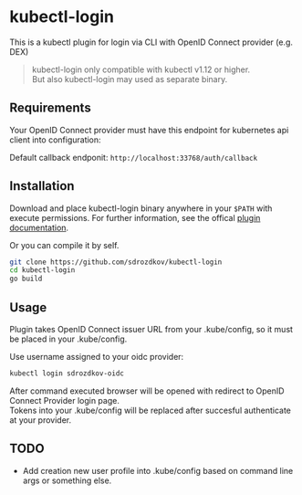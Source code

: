 # kubectl-login

This is a kubectl plugin for login via CLI with OpenID Connect provider (e.g. DEX)
> kubectl-login only compatible with kubectl v1.12 or higher.  
But also kubectl-login may used as separate binary.

## Requirements

Your OpenID Connect provider must have this endpoint for kubernetes api client into configuration:

Default callback endponit: `http://localhost:33768/auth/callback`

## Installation

Download and place kubectl-login binary anywhere in your `$PATH` with execute permissions.
For further information, see the offical [plugin documentation](https://kubernetes.io/docs/tasks/extend-kubectl/kubectl-plugins/).

Or you can compile it by self.

```bash
git clone https://github.com/sdrozdkov/kubectl-login
cd kubectl-login
go build
```

## Usage

Plugin takes OpenID Connect issuer URL from your .kube/config, so it must be placed in your .kube/config.

Use username assigned to your oidc provider:

```bash
kubectl login sdrozdkov-oidc
```

After command executed browser will be opened with redirect to OpenID Connect Provider login page.  
Tokens into your .kube/config will be replaced after succesful authenticate at your provider.

## TODO

* Add creation new user profile into .kube/config based on command line args or something else.